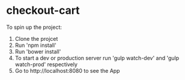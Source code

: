 # checkout-cart

To spin up the project:

1. Clone the projcet
2. Run 'npm install'
3. Run 'bower install'
4. To start a dev or production server run 'gulp watch-dev'
   and 'gulp watch-prod' respectively
5. Go to http://localhost:8080 to see the App
